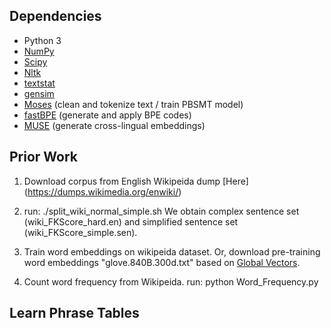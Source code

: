 
## Dependencies

* Python 3
* [NumPy](http://www.numpy.org/)
* [Scipy](https://www.scipy.org/)
* [Nltk](http://www.nltk.org/)
* [textstat](https://pypi.org/project/textstat/)
* [gensim](https://pypi.org/project/gensim/)
* [Moses](http://www.statmt.org/moses/) (clean and tokenize text / train PBSMT model)
* [fastBPE](https://github.com/glample/fastBPE) (generate and apply BPE codes)
* [MUSE](https://github.com/facebookresearch/MUSE) (generate cross-lingual embeddings)


## Prior Work

1. Download corpus from English Wikipeida dump [Here] (https://dumps.wikimedia.org/enwiki/)

2. run: ./split_wiki_normal_simple.sh
   We obtain complex sentence set (wiki_FKScore_hard.en) and simplified sentence set (wiki_FKScore_simple.sen).
   
3. Train word embeddings on wikipeida dataset. Or, download pre-training word embeddings "glove.840B.300d.txt" based on [Global Vectors](https://nlp.stanford.edu/projects/glove/).

4. Count word frequency from Wikipeida. 
   run: python Word_Frequency.py

## Learn Phrase Tables




